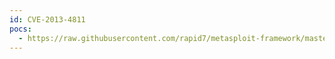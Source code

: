 ```yaml
---
id: CVE-2013-4811
pocs:
  - https://raw.githubusercontent.com/rapid7/metasploit-framework/master/modules/exploits/windows/http/hp_pcm_snac_update_domain.rb
---
```

